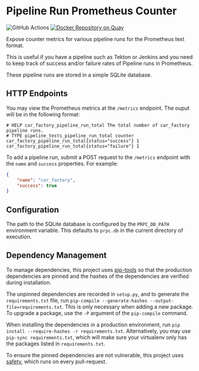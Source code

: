 # Pipeline Run Prometheus Counter

![GitHub Actions](https://github.com/release-engineering/pipeline-run-prometheus-counter/actions/workflows/tests.yml/badge.svg)
[![Docker Repository on Quay](https://quay.io/repository/factory2/pipeline-run-prometheus-counter/status "Docker Repository on Quay")](https://quay.io/repository/factory2/pipeline-run-prometheus-counter)

Expose counter metrics for various pipeline runs for the Prometheus text format.

This is useful if you have a pipeline such as Tekton or Jenkins and you need
to keep track of success and/or failure rates of Pipeline runs in Prometheus.

These pipeline runs are stored in a simple SQLite database.

## HTTP Endpoints

You may view the Prometheus metrics at the `/metrics` endpoint. The ouput
will be in the following format:

```text
# HELP car_factory_pipeline_run_total The total number of car_factory pipeline runs.
# TYPE pipeline_tests_pipeline_run_total counter
car_factory_pipeline_run_total{status="success"} 1
car_factory_pipeline_run_total{status="failure"} 1
```

To add a pipeline run, submit a POST request to the `/metrics` endpoint with
the `name` and `success` properties. For example:

```json
{
    "name": "car_factory",
    "success": true
}
```

## Configuration

The path to the SQLite database is configured by the `PRPC_DB_PATH`
environment variable. This defaults to `prpc.db` in the current directory of
execution.

## Dependency Management

To manage dependencies, this project uses [pip-tools](https://github.com/jazzband/pip-tools) so that
the production dependencies are pinned and the hashes of the dependencies are verified during
installation.

The unpinned dependencies are recorded in `setup.py`, and to generate the `requirements.txt` file,
run `pip-compile --generate-hashes --output-file=requirements.txt`. This is only necessary when
adding a new package. To upgrade a package, use the `-P` argument of the `pip-compile` command.

When installing the dependencies in a production environment, run
`pip install --require-hashes -r requirements.txt`. Alternatively, you may use
`pip-sync requirements.txt`, which will make sure your virtualenv only has the packages listed in
`requirements.txt`.

To ensure the pinned dependencies are not vulnerable, this project uses
[safety](https://github.com/pyupio/safety), which runs on every pull-request.
